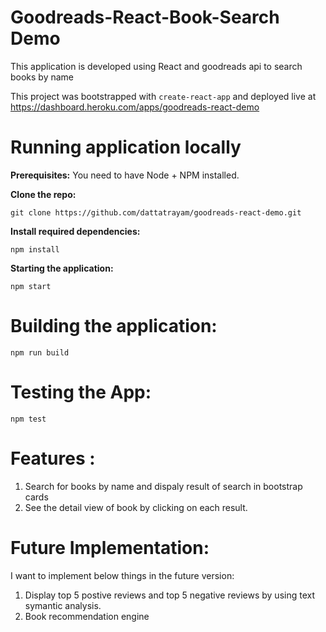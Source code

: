 # **Goodreads-React-Book-Search Demo**

This application is developed using React and goodreads api to search books by name

This project was bootstrapped with `create-react-app` and deployed live at https://dashboard.heroku.com/apps/goodreads-react-demo

# Running application locally

**Prerequisites:** You need to have Node + NPM installed.

**Clone the repo:**

    git clone https://github.com/dattatrayam/goodreads-react-demo.git

**Install required dependencies:**

    npm install

**Starting the application:**

    npm start

# Building the application:

    npm run build

# Testing the App:
    npm test

# Features :
1. Search for books by name and dispaly result of search in bootstrap cards
2. See the detail view of book by clicking on each result.

# Future Implementation:
I want to implement below things in the future version:
1. Display top 5 postive reviews and top 5 negative reviews by using text symantic analysis.
2. Book recommendation engine 
